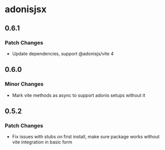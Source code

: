 # adonisjsx

## 0.6.1

### Patch Changes

- Update dependencies, support @adonisjs/vite 4

## 0.6.0

### Minor Changes

- Mark vite methods as async to support adonis setups without it

## 0.5.2

### Patch Changes

- Fix issues with stubs on first install, make sure package works without vite integration in basic form
